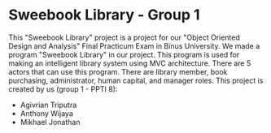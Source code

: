 # Sweebook Library - Group 1
This "Sweebook Library" project is a project for our "Object Oriented Design and Analysis" Final Practicum Exam in Binus University. We made a program "Sweebook Library" in our project. This program is used for making an intelligent library system using MVC architecture. There are 5 actors that can use this program. There are library member, book purchasing, administrator, human capital, and manager roles. This project is created by us (group 1 - PPTI 8):
- Agivrian Triputra
- Anthony Wijaya
- Mikhael Jonathan
